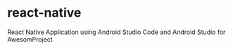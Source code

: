 # react-native
React Native Application using Android Studio Code and Android Studio for AwesomProject
